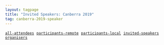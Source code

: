 ```yaml
---
layout: tagpage
title: "Invited Speakers: Canberra 2019"
tag: canberra-2019-speaker
---
```

<a href="/tag/canberra-2019"><code><nobr>all-attendees</nobr></code></a>&nbsp;
<a href="/tag/canberra-2019-remote"><code><nobr>participants-remote</nobr></code></a>&nbsp;
<a href="/tag/canberra-2019-participant"><code><nobr>participants-local</nobr></code></a>&nbsp;
<a href="/tag/canberra-2019-speaker"><code><nobr>invited-speakers</nobr></code></a>&nbsp;
<a href="/tag/canberra-2019-organiser"><code><nobr>organisers</nobr></code></a>
